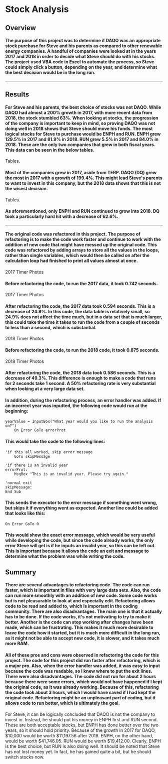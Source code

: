 # Stock Analysis
## Overview
#### The purpose of this project was to determine if DAQO was an appropriate stock purchase for Steve and his parents as compared to other renewable energy companies. A handful of companies were looked at in the years 2017 and 2018 in order to decide what Steve should do with his stocks. The project used VBA code in Excel to automate the process, so Steve could simply click a button, depending on the year, and determine what the best decision would be in the long run.
---
## Results
#### For Steve and his parents, the best choice of stocks was not DAQO. While DAQO had almost a 200% growth in 2017, with more recent data from 2018, the stock stumbled 63%. When looking at stocks, the progression of the company is important to keep in mind, so proving DAQO was not doing well in 2018 shows that Steve should move his funds. The most logical stocks for Steve to purchase would be ENPH and RUN. ENPH grew 129.5% in 2017 and 81.9% in 2018. RUN grew 5.5% in 2017 and 84.0% in 2018. These are the only two companies that grew in both fiscal years. This data can be seen in the below tables.
Tables.
#### Most of the companies grew in 2017, aside from TERP. DAQO (DQ) grew the most in 2017 with a growth of 199.4%. This might lead Steve's parents to want to invest in this company, but the 2018 data shows that this is not the wisest decision.
Tables.
#### As aforementioned, only ENPH and RUN continued to grow into 2018. DQ took a particularly hard hit with a decrease of 62.6%.
---
#### The original code was refactored in this project. The purpose of refactoring is to make the code work faster and continue to work with the addition of new code that might have messed up the original code. This code was refactored by adding arrays to store all the values in the loops, rather than single variables, which would then be called on after the calculation loop had finished to print all values almost at once.
2017 Timer Photos
#### Before refactoring the code, to run the 2017 data, it took 0.742 seconds.
2017 Timer Photos
#### After refactoring the code, the 2017 data took 0.594 seconds. This is a decrease of 24.9%. In this code, the data table is relatively small, so 24.9% does not affect the time much, but in a data set that is much larger, this could take the time it takes to run the code from a couple of seconds to less than a second, which is substantial.
2018 Timer Photos
#### Before refactoring the code, to run the 2018 code, it took 0.875 seconds.
2018 Timer Photos
#### After refactoring the code, the 2018 data took 0.586 seconds. This is a decrease of 49.3%. This difference is enough to make a code that runs for 2 seconds take 1 second. A 50% refactoring rate is very substantial when looking at a very large data set.
#### In addition, during the refactoring process, an error handler was added. If an incorrect year was inputted, the following code would run at the beginning:
```
yearValue = InputBox("What year would you like to run the analysis on?")
    On Error GoTo errorProt
```
#### This would take the code to the following lines:
```
'if this all worked, skip error message
    GoTo skipMessage
    
'if there is an invalid year
errorProt:
    MsgBox "This is an invalid year. Please try again."
    
'normal exit
skipMessage:
End Sub
```
#### This sends the executor to the error message if something went wrong, but skips it if everything went as expected. Another line could be added that looks like this:
```
On Error GoTo 0
```
#### This would show the exact error message, which would be very useful while developing the code, but since the code already works, the only error Steve will get is if he inputs an invalid year, so this can be left out. This is important because it allows the code an exit and message to determine what the problem was while writing the code. 
## Summary
#### There are several advantages to refactoring code. The code can run faster, which is important in files with very large data sets. Also, the code can run more smoothly with an addition of new code. Some code works but is not pleasurable to look at and especially edit. Refactoring allows code to be read and added to, which is important in the coding community. There are also disadvantages. The main one is that it actually has to be done. If the code works, it's not motivating to try to make it better. Another is the code can stop working after changes have been made, which can be frustrating. This makes it much more desirable to leave the code how it started, but it is much more difficult in the long run, as it might not be able to accept new code, it is slower, and it takes much more RAM.
#### All of these pros and cons were observed in refactoring the code for this project. The code for this project did run faster after refactoring, which is a major pro. Also, when the error handler was added, it was easy to input because the code was readable, so I knew where to put the exit lines. There were also disadvantages. The code did not run for about 2 hours because there were some errors, which would not have happened if I kept the original code, as it was already working. Because of this, refactoring the code took about 3 hours, which I would have saved if I had kept the original code. Refactoring might be an unpleasant part of coding, but it allows code to run better, which is ultimately the goal.
For Steve, it can be logically concluded that DAQO is not the company to invest in. Instead, he should put his money in ENPH first and RUN second. These are both acceptable stocks, but ENPH has done better over the two years, so it should hold priority. Because of the growth in 2017 for DAQO, $10,000 would be worth $11,197.56 after 2018. ENPH, on the other hand, would be worth $41,746.05. RUN would be worth $19,412.00. Clearly, ENPH is the best choice, but RUN is also doing well. It should be noted that Steve has not lost money yet. In fact, he has gained quite a bit, but he should switch stocks now.
